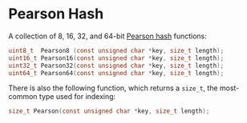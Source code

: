# Pearson Hash

A collection of 8, 16, 32, and 64-bit [Pearson
hash](https://en.wikipedia.org/wiki/Pearson_hashing) functions:

```c
uint8_t  Pearson8 (const unsigned char *key, size_t length);
uint16_t Pearson16(const unsigned char *key, size_t length);
uint32_t Pearson32(const unsigned char *key, size_t length);
uint64_t Pearson64(const unsigned char *key, size_t length);
```

There is also the following function, which returns a `size_t`, the most-common
type used for indexing:

```c
size_t Pearson(const unsigned char *key, size_t length);
```

